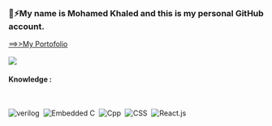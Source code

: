 ###  🦅⚡My name is Mohamed Khaled and this is my personal GitHub account.
<a href="mk-porto-folio.vercel.app" target="_blank">  ==>>My Portofolio<a/><br><br>
<a href="https://www.linkedin.com/in/mohamed-khaled-51144a69/" target="_blank"><img src="https://img.shields.io/badge/-Mohamed%20Khaled-0077B5?style=for-the-badge&logo=Linkedin&logoColor=white"/></a><br><h4>Knowledge : </h4><br>

![verilog](https://img.shields.io/badge/-verilog-05122A?style=flat&logo=verilog)&nbsp;
![Embedded C](https://img.shields.io/badge/--05122A?style=flat&logo=C)&nbsp;
![Cpp](https://img.shields.io/badge/-Cpp-05122A?style=flat&logo=Cpp)&nbsp;
![CSS](https://img.shields.io/badge/-CSS-05122A?style=flat&logo=CSS3&logoColor=1572B6)&nbsp;
![React.js](https://img.shields.io/badge/-React-05122A?style=flat&logo=react)
<!--
**m7md5303/m7md5303** is a ✨ _special_ ✨ repository because its `README.md` (this file) appears on your GitHub profile.

Here are some ideas to get you started:

- 🔭 I’m currently working on ...
- 🌱 I’m currently learning ...
- 👯 I’m looking to collaborate on ...
- 🤔 I’m looking for help with ...
- 💬 Ask me about ...
- 📫 How to reach me: ...
- 😄 Pronouns: ...
- ⚡ Fun fact: ...
-->
